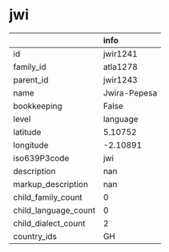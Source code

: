 # jwi
|                      | info         |
|:---------------------|:-------------|
| id                   | jwir1241     |
| family_id            | atla1278     |
| parent_id            | jwir1243     |
| name                 | Jwira-Pepesa |
| bookkeeping          | False        |
| level                | language     |
| latitude             | 5.10752      |
| longitude            | -2.10891     |
| iso639P3code         | jwi          |
| description          | nan          |
| markup_description   | nan          |
| child_family_count   | 0            |
| child_language_count | 0            |
| child_dialect_count  | 2            |
| country_ids          | GH           |